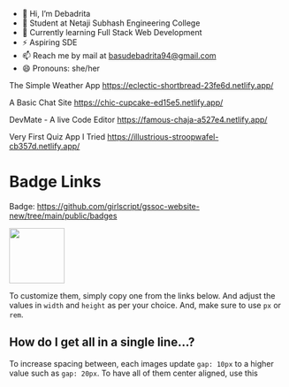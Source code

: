 - 👋 Hi, I’m Debadrita
- 👀 Student at Netaji Subhash Engineering College
- 🌱 Currently learning Full Stack Web Development
- ⚡ Aspiring SDE
- 📫 Reach me by mail at basudebadrita94@gmail.com
- 😄 Pronouns: she/her


<!---
DBasu2610/DBasu2610 is a ✨ special ✨ repository because its `README.md` (this file) appears on your GitHub profile.
You can click the Preview link to take a look at your changes.
--->


The Simple Weather App     https://eclectic-shortbread-23fe6d.netlify.app/ 




A Basic Chat Site          https://chic-cupcake-ed15e5.netlify.app/


DevMate - A live Code Editor     https://famous-chaja-a527e4.netlify.app/



Very First Quiz App I Tried     https://illustrious-stroopwafel-cb357d.netlify.app/




# Badge Links

Badge: https://github.com/girlscript/gssoc-website-new/tree/main/public/badges

<img src="[url](https://api.badgr.io/public/assertions/PM4ky9p3Q8aitWp4yIGCYQ?identity__email=basudebadrita94%40gmail.com)" width="100px" height="100px" />

To customize them, simply copy one from the links below. And adjust the values in `width` and `height` as per your choice. And, make sure to use `px` or `rem`.

## How do I get all in a single line...?
To increase spacing between, each images update `gap: 10px` to a higher value such as `gap: 20px`.
To have all of them center aligned, use this
